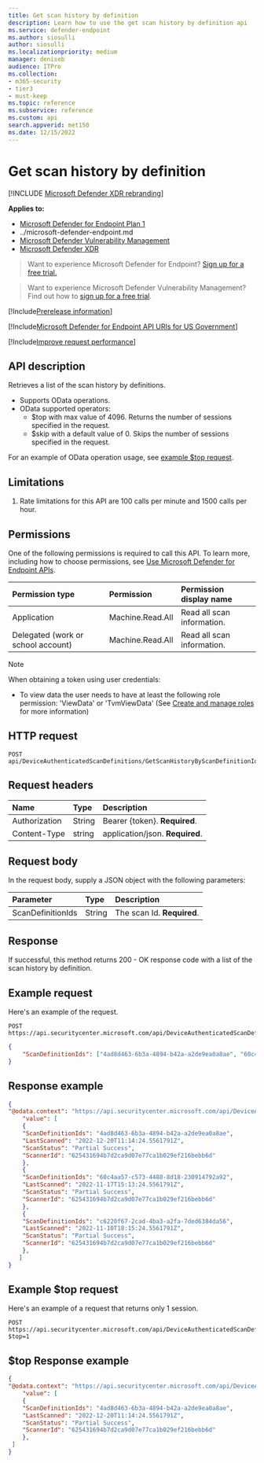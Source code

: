 ```yaml
---
title: Get scan history by definition
description: Learn how to use the get scan history by definition api
ms.service: defender-endpoint
ms.author: siosulli
author: siosulli
ms.localizationpriority: medium
manager: deniseb
audience: ITPro
ms.collection: 
- m365-security
- tier3
- must-keep
ms.topic: reference
ms.subservice: reference
ms.custom: api
search.appverid: met150
ms.date: 12/15/2022
---
```


# Get scan history by definition

[!INCLUDE [Microsoft Defender XDR rebranding](../../includes/microsoft-defender.md)]

**Applies to:**

- [Microsoft Defender for Endpoint Plan 1](../microsoft-defender-endpoint.md)
- ../microsoft-defender-endpoint.md
- [Microsoft Defender Vulnerability Management](/defender-vulnerability-management)
- [Microsoft Defender XDR](/defender-xdr)

> Want to experience Microsoft Defender for Endpoint? [Sign up for a free trial.](https://signup.microsoft.com/create-account/signup?products=7f379fee-c4f9-4278-b0a1-e4c8c2fcdf7e&ru=https://aka.ms/MDEp2OpenTrial?ocid=docs-wdatp-exposedapis-abovefoldlink)

> Want to experience Microsoft Defender Vulnerability Management? Find out how to [sign up for a free trial](/defender-vulnerability-management/get-defender-vulnerability-management).

[!Include[Prerelease information](../../includes/prerelease.md)]

[!Include[Microsoft Defender for Endpoint API URIs for US Government](../../includes/microsoft-defender-api-usgov.md)]

[!Include[Improve request performance](../../includes/improve-request-performance.md)]

## API description

Retrieves a list of the scan history by definitions.

- Supports OData operations.
- OData supported operators:
   - $top with max value of 4096. Returns the number of sessions specified in the request.
   - $skip with a default value of 0. Skips the number of sessions specified in the request.
 
For an example of OData operation usage, see [example $top request](#example-top-request).

## Limitations

1. Rate limitations for this API are 100 calls per minute and 1500 calls per hour.

## Permissions

One of the following permissions is required to call this API. To learn more, including how to choose permissions, see [Use Microsoft Defender for Endpoint APIs](apis-intro.md).

|Permission type|Permission|Permission display name|
|:---|:---|:---|
|Application|Machine.Read.All| Read all scan information.|
|Delegated (work or school account)|Machine.Read.All|Read all scan information.|

> [!NOTE]
> When obtaining a token using user credentials:
> - To view data the user needs to have at least the following role permission: 'ViewData' or 'TvmViewData' (See [Create and manage roles](../user-roles.md) for more information)
> 

## HTTP request

```http
POST api/DeviceAuthenticatedScanDefinitions/GetScanHistoryByScanDefinitionId
```

## Request headers

Name|Type|Description
:---|:---|:---
Authorization|String|Bearer {token}. **Required**.
Content-Type|string|application/json. **Required**.

## Request body

In the request body, supply a JSON object with the following parameters:

Parameter|Type|Description
:---|:---|:---
ScanDefinitionIds |String|The scan Id. **Required**.

## Response

If successful, this method returns 200 - OK response code with a list of the scan history by definition.

## Example request

Here's an example of the request.

```http
POST https://api.securitycenter.microsoft.com/api/DeviceAuthenticatedScanDefinitions/GetScanHistoryByScanDefinitionId
```

```json
{
    "ScanDefinitionIds": ["4ad8d463-6b3a-4894-b42a-a2de9ea0a8ae", "60c4aa57-c573-4488-8d18-230914792a92", "c6220f67-2cad-4ba3-a2fa-7ded6384da56"]
}
```

## Response example

```json
{
"@odata.context": "https://api.securitycenter.microsoft.com/api/DeviceAuthenticatedScanDefinitions/GetScanHistoryByScanDefinitionId",
    "value": [
    {
    "ScanDefinitionIds": "4ad8d463-6b3a-4894-b42a-a2de9ea0a8ae",
    "LastScanned": "2022-12-20T11:14:24.5561791Z",
    "ScanStatus": "Partial Success",
    "ScannerId": "625431694b7d2ca9d07e77ca1b029ef216bebb6d"
    },
    {
    "ScanDefinitionIds": "60c4aa57-c573-4488-8d18-230914792a92",
    "LastScanned": "2022-11-17T15:13:24.5561791Z",
    "ScanStatus": "Partial Success",
    "ScannerId": "625431694b7d2ca9d07e77ca1b029ef216bebb6d"
    },
    {
    "ScanDefinitionIds": "c6220f67-2cad-4ba3-a2fa-7ded6384da56",
    "LastScanned": "2022-11-10T18:15:24.5561791Z",
    "ScanStatus": "Partial Success",
    "ScannerId": "625431694b7d2ca9d07e77ca1b029ef216bebb6d"
    },
   ]
}

```
## Example $top request

Here's an example of a request that returns only 1 session.

```http
POST https://api.securitycenter.microsoft.com/api/DeviceAuthenticatedScanDefinitions/GetScanHistoryByScanDefinitionId?$top=1
```

##  $top Response example

```json
{
"@odata.context": "https://api.securitycenter.microsoft.com/api/DeviceAuthenticatedScanDefinitions/GetScanHistoryByScanDefinitionId",
    "value": [
    {
    "ScanDefinitionIds": "4ad8d463-6b3a-4894-b42a-a2de9ea0a8ae",
    "LastScanned": "2022-12-20T11:14:24.5561791Z",
    "ScanStatus": "Partial Success",
    "ScannerId": "625431694b7d2ca9d07e77ca1b029ef216bebb6d"
    },
 ]
}

```

